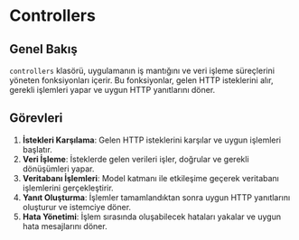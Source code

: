 # Controllers

## Genel Bakış

`controllers` klasörü, uygulamanın iş mantığını ve veri işleme süreçlerini yöneten fonksiyonları içerir. Bu fonksiyonlar, gelen HTTP isteklerini alır, gerekli işlemleri yapar ve uygun HTTP yanıtlarını döner.

## Görevleri

1. **İstekleri Karşılama**: Gelen HTTP isteklerini karşılar ve uygun işlemleri başlatır.
2. **Veri İşleme**: İsteklerde gelen verileri işler, doğrular ve gerekli dönüşümleri yapar.
3. **Veritabanı İşlemleri**: Model katmanı ile etkileşime geçerek veritabanı işlemlerini gerçekleştirir.
4. **Yanıt Oluşturma**: İşlemler tamamlandıktan sonra uygun HTTP yanıtlarını oluşturur ve istemciye döner.
5. **Hata Yönetimi**: İşlem sırasında oluşabilecek hataları yakalar ve uygun hata mesajlarını döner.
